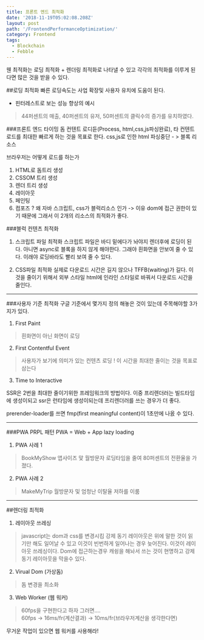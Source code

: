 ```yaml
---
title: 프론트 엔드 최적화
date: '2018-11-19T05:02:08.208Z'
layout: post
path: '/FrontendPerformanceOptimization/'
category: Frontend
tags:
  - Blockchain
  - Febble
---
```


웬 최적화는 로딩 최적화 + 렌더링 최적화로 나타낼 수 있고 각각의 최적화를 이루게 된다면 많은 것을 받을 수 있다.

##로딩 최적화
빠른 로딩속도는 사업 확장및 사용자 유치에 도움이 된다.

- 핀터레스트로 보는 성능 향상의 예시
> 44퍼센트의 매출, 40퍼센트의 유저, 50퍼센트의 클릭수의 증가를 유치하였다.

<!--more-->

###프론트 엔드 타이밍
돔 컨텐트 로디듣(Process, html,css,js파싱완료), 타 컨텐트 로드를 최대한 빠르게 하는 것을 목표로 한다.
css,js로 인한 html 파싱중단 - > 블록 리소스

브라우저는 어떻게 로드를 하는가
1. HTML로 돔트리 생성
2. CSSOM 트리 생성
3. 렌더 트리 생성
4. 레이아웃
5. 페인팅
6. 컴포즈
? 왜 자바 스크립트, css가 블럭리소스 인가 -> 이유 dom에 접근 권한이 있기 때문에
그래서 이 2개의 리소스의 최적화가 좋다.

###블럭 컨텐츠 최적화
1. 스크립트 파일 최적화
스크립트 파일은 바디 밑에다가 놔야지 렌더후에 로딩이 된다.
아니면 async로 블록을 하지 않게 해야한다.
그래야 흰화면을 안보여 줄 수 있다.
이래야 로딩바라도 빨리 보여 줄 수 있다.

2. CSS파일 최적화
실제로 다운로드 시간은 길지 않으나 TFFB(waiting)가 길다. 이것을 줄이기 위해서 외부 스타일 html에 인라인 스타일로 바꿔서 다운로드 시간을 줄인다.

---

###사용자 기준 최적화
구글 기준에서 몇가지 정의 해놓은 것이 있는데 주목해야할 3가지가 있다.
1. First Paint
>흰화면이 아닌 화면이 로딩
2. First Contentful Event
>사용자가 보기에 의미가 있는 컨텐츠 로딩 ! 이 시간을 최대한 줄이는 것을 목표로 삼는다
3. Time to Interactive

SSR은 2번을 최대한 줄이기위한 프레임워크의 방법이다.
이중 프리렌더러는 빌드타임에 생성이되고 ssr은 런타임에 생성이되는데 프리렌더러를 쓰는 경우가 더 좋다.

prerender-loader를 쓰면 fmp(first meaningful content)이 1초만에 나옰 수 있다.

---

###PWA
PRPL 패턴
PWA = Web + App
lazy loading

1. PWA 사례 1
> BookMyShow
> 앱사이즈 맟 월방문자 로딩타임을 줄여 80퍼센트의 전환율을 가졌다.
2. PWA 사례 2
> MakeMyTrip
> 월방문자 및 엄청난 이탈율 저하를 이룸


---

##렌더링 최적화
1. 레이아웃 쓰레싱
>javascript는 dom과 css를 변경시킴
>강제 동기 레이아웃은 위에 말한 것이 읽기만 해도 일어날 수 있고 이것이 빈번하게 일어나는 경우 늦어진다.
>이것이 레이아웃 쓰레싱이다.
>Dom에 접근하는경우 캐슁을 해놔서 쓰는 것이 현명하고 강제 동기 레이아웃을 막을수 있다.

2. Virual Dom (가상돔)
>돔 변경을 최소화

3. Web Worker (웹 워커)
> 60fps을 구현한다고 하자 그러면....<br /> 
> 60fps -> 16ms/fr(계산결과) -> 10ms/fr(브라우저계산을 생각한다면)

무거운 작업이 있으면 웹 워커를 사용해라!
